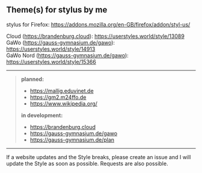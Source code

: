 Theme(s) for stylus by me
---
stylus for Firefox: https://addons.mozilla.org/en-GB/firefox/addon/styl-us/


Cloud (https://brandenburg.cloud): https://userstyles.world/style/13089  
GaWo (https://gauss-gymnasium.de/gawo): https://userstyles.world/style/14913  
GaWo Nord (https://gauss-gymnasium.de/gawo): https://userstyles.world/style/15366

---
> **planned:**
>  - https://mallig.eduvinet.de
>  - https://gm2.m24ffo.de
>  - https://www.wikipedia.org/
>
> **in development:**
>  - https://brandenburg.cloud
>  - https://gauss-gymnasium.de/gawo
>  - https://gauss-gymnasium.de/plan
---
If a website updates and the Style breaks, please create an issue and I will update the Style as soon as possible. 
Requests are also possible.
